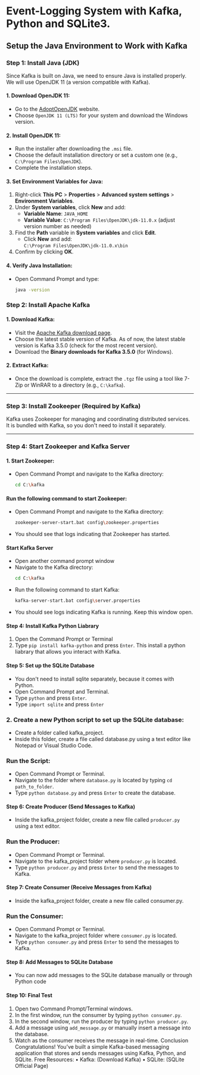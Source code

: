 # Event-Logging System with Kafka, Python and SQLite3.

## Setup the Java Environment to Work with Kafka

### Step 1: Install Java (JDK)
Since Kafka is built on Java, we need to ensure Java is installed properly. We will use OpenJDK 11 (a version compatible with Kafka).

#### 1. Download OpenJDK 11:
- Go to the [AdoptOpenJDK](https://adoptopenjdk.net/) website.
- Choose `OpenJDK 11 (LTS)` for your system and download the Windows version.

#### 2. Install OpenJDK 11:
- Run the installer after downloading the `.msi` file.
- Choose the default installation directory or set a custom one (e.g., `C:\Program Files\OpenJDK`).
- Complete the installation steps.

#### 3. Set Environment Variables for Java:
1. Right-click **This PC** > **Properties** > **Advanced system settings** > **Environment Variables**.
2. Under **System variables**, click **New** and add:
   - **Variable Name**: `JAVA_HOME`
   - **Variable Value**: `C:\Program Files\OpenJDK\jdk-11.0.x` (adjust version number as needed)
3. Find the **Path** variable in **System variables** and click **Edit**.
   - Click **New** and add:  
     `C:\Program Files\OpenJDK\jdk-11.0.x\bin`
4. Confirm by clicking **OK**.

#### 4. Verify Java Installation:
- Open Command Prompt and type:
  ```bash
  java -version

### Step 2: Install Apache Kafka

#### 1. Download Kafka:
- Visit the [Apache Kafka download page](https://kafka.apache.org/downloads).
- Choose the latest stable version of Kafka. As of now, the latest stable version is Kafka 3.5.0 (check for the most recent version).
- Download the **Binary downloads for Kafka 3.5.0** (for Windows).

#### 2. Extract Kafka:
- Once the download is complete, extract the `.tgz` file using a tool like 7-Zip or WinRAR to a directory (e.g., `C:\kafka`).

---

### Step 3: Install Zookeeper (Required by Kafka)
Kafka uses Zookeeper for managing and coordinating distributed services. It is bundled with Kafka, so you don't need to install it separately.

---

### Step 4: Start Zookeeper and Kafka Server

#### 1. Start Zookeeper:
- Open Command Prompt and navigate to the Kafka directory:
  ```bash
  cd C:\kafka
#### Run the following command to start Zookeeper:
- Open Command Prompt and navigate to the Kafka directory:
  ```bash
  zookeeper-server-start.bat config\zookeeper.properties
- You should see that logs indicating that Zookeeper has started.
#### Start Kafka Server
- Open another command prompt window
- Navigate to the Kafka directory:
  ```bash
  cd C:\kafka
- Run the following command to start Kafka:
  ```bash
  kafka-server-start.bat config\server.properties
- You should see logs indicating Kafka is running. Keep this window open.

#### Step 4: Install Kafka Python Liabrary
1. Open the Command Prompt or Terminal
2. Type `pip install kafka-python` and press `Enter`. This install a python liabrary that allows you interact with Kafka.

#### Step 5: Set up the SQLite Database
- You don't need to install sqlite separately, because it comes with Python.
- Open Command Prompt and Terminal.
- Type `python` and press `Enter`.
- Type ```import sqlite``` and press `Enter`
### 2. Create a new Python script to set up the SQLite database:
- Create a folder called kafka_project.
- Inside this folder, create a file called database.py using a text editor
like Notepad or Visual Studio Code.

### Run the Script:
- Open Command Prompt or Terminal.
- Navigate to the folder where `database.py` is located by typing ```cd
path_to_folder```.
- Type `python database.py` and press `Enter` to create the database.

#### Step 6: Create Producer (Send Messages to Kafka)
- Inside the kafka_project folder, create a new file called `producer.py`
using a text editor.

### Run the Producer:
- Open Command Prompt or Terminal.
- Navigate to the kafka_project folder where `producer.py` is
located.
- Type `python producer.py` and press `Enter` to send the messages to
Kafka.

#### Step 7: Create Consumer (Receive Messages from Kafka)
- Inside the kafka_project folder, create a new file called consumer.py.

### Run the Consumer:
- Open Command Prompt or Terminal.
- Navigate to the kafka_project folder where `consumer.py` is
located.
- Type `python consumer.py` and press `Enter` to send the messages to
Kafka.

#### Step 8: Add Messages to SQLite Database
- You can now add messages to the SQLite database manually or through Python
code

#### Step 10: Final Test
1. Open two Command Prompt/Terminal windows.
2. In the first window, run the consumer by typing `python consumer.py`.
3. In the second window, run the producer by typing `python producer.py`.
4. Add a message using `add_message.py` or manually insert a message into the
database.
5. Watch as the consumer receives the message in real-time.
Conclusion
Congratulations! You’ve built a simple Kafka-based messaging application that stores
and sends messages using Kafka, Python, and SQLite.
Free Resources:
• Kafka: (Download Kafka)
• SQLite: (SQLite Official Page)

  

  


